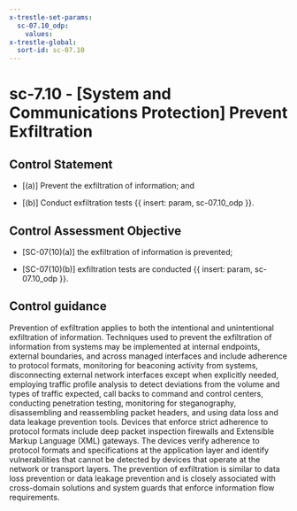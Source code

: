 ```yaml
---
x-trestle-set-params:
  sc-07.10_odp:
    values:
x-trestle-global:
  sort-id: sc-07.10
---
```


# sc-7.10 - \[System and Communications Protection\] Prevent Exfiltration

## Control Statement

- \[(a)\] Prevent the exfiltration of information; and

- \[(b)\] Conduct exfiltration tests {{ insert: param, sc-07.10_odp }}.

## Control Assessment Objective

- \[SC-07(10)(a)\] the exfiltration of information is prevented;

- \[SC-07(10)(b)\] exfiltration tests are conducted {{ insert: param, sc-07.10_odp }}.

## Control guidance

Prevention of exfiltration applies to both the intentional and unintentional exfiltration of information. Techniques used to prevent the exfiltration of information from systems may be implemented at internal endpoints, external boundaries, and across managed interfaces and include adherence to protocol formats, monitoring for beaconing activity from systems, disconnecting external network interfaces except when explicitly needed, employing traffic profile analysis to detect deviations from the volume and types of traffic expected, call backs to command and control centers, conducting penetration testing, monitoring for steganography, disassembling and reassembling packet headers, and using data loss and data leakage prevention tools. Devices that enforce strict adherence to protocol formats include deep packet inspection firewalls and Extensible Markup Language (XML) gateways. The devices verify adherence to protocol formats and specifications at the application layer and identify vulnerabilities that cannot be detected by devices that operate at the network or transport layers. The prevention of exfiltration is similar to data loss prevention or data leakage prevention and is closely associated with cross-domain solutions and system guards that enforce information flow requirements.
